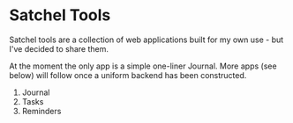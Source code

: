 # Satchel Tools
Satchel tools are a collection of web applications built for my own use - but I've decided to share them.

At the moment the only app is a simple one-liner Journal. More apps (see below) will follow once a uniform backend has been constructed.

1. Journal
2. Tasks
3. Reminders